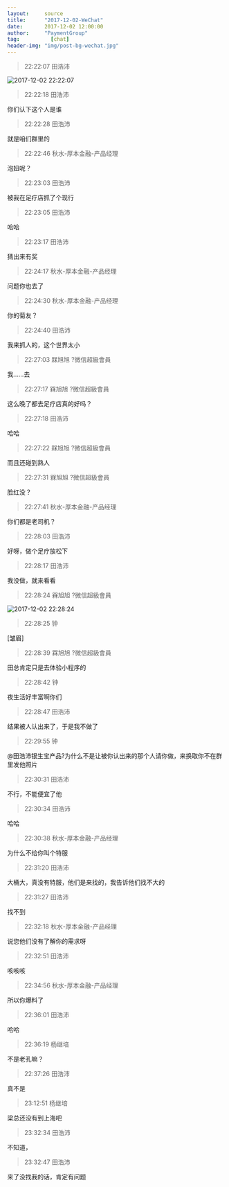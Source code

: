 ```yaml
---
layout:     source 
title:      "2017-12-02-WeChat"
date:       2017-12-02 12:00:00
author:     "PaymentGroup"
tag:		  [chat]
header-img: "img/post-bg-wechat.jpg"
---
```

> 22:22:07  田浩沛  
   
![2017-12-02 22:22:07](http://wechat.lixf.cn/img/20171202_222207.png) 
   
> 22:22:18  田浩沛  
   
你们认下这个人是谁  
   
> 22:22:28  田浩沛  
   
就是咱们群里的  
   
> 22:22:46  秋水-厚本金融-产品经理  
   
泡妞呢？  
   
> 22:23:03  田浩沛  
   
被我在足疗店抓了个现行  
   
> 22:23:05  田浩沛  
   
哈哈  
   
> 22:23:17  田浩沛  
   
猜出来有奖  
   
> 22:24:17  秋水-厚本金融-产品经理  
   
问题你也去了  
   
> 22:24:30  秋水-厚本金融-产品经理  
   
你的菊友？  
   
> 22:24:40  田浩沛  
   
我来抓人的，这个世界太小  
   
> 22:27:03  槑旭旭 ?微信超級會員  
   
我……去  
   
> 22:27:17  槑旭旭 ?微信超級會員  
   
这么晚了都去足疗店真的好吗？  
   
> 22:27:18  田浩沛  
   
哈哈  
   
> 22:27:22  槑旭旭 ?微信超級會員  
   
而且还碰到熟人  
   
> 22:27:31  槑旭旭 ?微信超級會員  
   
脸红没？  
   
> 22:27:41  秋水-厚本金融-产品经理  
   
你们都是老司机？  
   
> 22:28:03  田浩沛  
   
好呀，做个足疗放松下  
   
> 22:28:17  田浩沛  
   
我没做，就来看看  
   
> 22:28:24  槑旭旭 ?微信超級會員  
   
![2017-12-02 22:28:24](http://wechat.lixf.cn/img/20171202_222824.png) 
   
> 22:28:25  钟  
   
[皱眉]  
   
> 22:28:39  槑旭旭 ?微信超級會員  
   
田总肯定只是去体验小程序的  
   
> 22:28:42  钟  
   
夜生活好丰富啊你们  
   
> 22:28:47  田浩沛  
   
结果被人认出来了，于是我不做了  
   
> 22:29:55  钟  
   
@田浩沛银生宝产品?为什么不是让被你认出来的那个人请你做，来换取你不在群里发他照片  
   
> 22:30:31  田浩沛  
   
不行，不能便宜了他  
   
> 22:30:34  田浩沛  
   
哈哈  
   
> 22:30:38  秋水-厚本金融-产品经理  
   
为什么不给你叫个特服  
   
> 22:31:20  田浩沛  
   
大桶大，真没有特服，他们是来找的，我告诉他们找不大的  
   
> 22:31:27  田浩沛  
   
找不到  
   
> 22:32:18  秋水-厚本金融-产品经理  
   
说您他们没有了解你的需求呀  
   
> 22:32:51  田浩沛  
   
咳咳咳  
   
> 22:34:56  秋水-厚本金融-产品经理  
   
所以你爆料了  
   
> 22:36:01  田浩沛  
   
哈哈  
   
> 22:36:19  杨继培  
   
不是老孔嘛？  
   
> 22:37:26  田浩沛  
   
真不是  
   
> 23:12:51  杨继培  
   
梁总还没有到上海吧  
   
> 23:32:34  田浩沛  
   
不知道，  
   
> 23:32:47  田浩沛  
   
来了没找我的话，肯定有问题  
   

